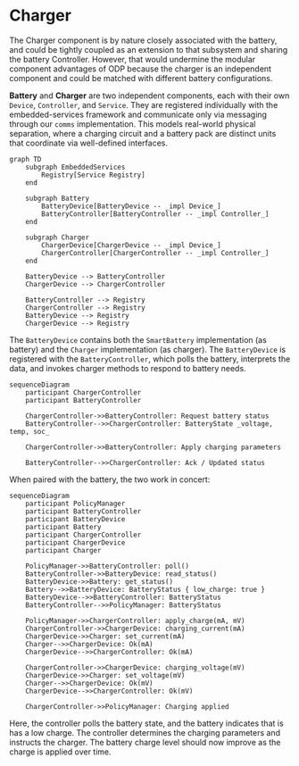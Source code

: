 # Charger
The Charger component is by nature closely associated with the battery, and could be tightly coupled as an extension to that subsystem and sharing the battery Controller. However, that would undermine the modular component advantages of ODP because the charger is an independent component and could be matched with different battery configurations.

__Battery__ and __Charger__ are two independent components, each with their own `Device`, `Controller`, and `Service`.  They are registered individually with the embedded-services framework and communicate only via messaging through our `comms` implementation.
This models real-world physical separation, where a charging circuit and a battery pack are distinct units that coordinate via well-defined interfaces.


```mermaid
graph TD
    subgraph EmbeddedServices
        Registry[Service Registry]
    end

    subgraph Battery
        BatteryDevice[BatteryDevice -- _impl Device_]
        BatteryController[BatteryController -- _impl Controller_]
    end

    subgraph Charger
        ChargerDevice[ChargerDevice -- _impl Device_]
        ChargerController[ChargerController -- _impl Controller_]
    end

    BatteryDevice --> BatteryController
    ChargerDevice --> ChargerController

    BatteryController --> Registry
    ChargerController --> Registry
    BatteryDevice --> Registry
    ChargerDevice --> Registry
```

The `BatteryDevice` contains both the `SmartBattery` implementation (as battery) and the `Charger` implementation (as charger).
The `BatteryDevice` is registered with the `BatteryController`, which polls the battery, interprets the data, and invokes charger methods to respond to battery needs.

```mermaid
sequenceDiagram
    participant ChargerController
    participant BatteryController

    ChargerController->>BatteryController: Request battery status
    BatteryController-->>ChargerController: BatteryState _voltage, temp, soc_

    ChargerController->>BatteryController: Apply charging parameters

    BatteryController-->>ChargerController: Ack / Updated status
```    

When paired with the battery, the two work in concert:

```mermaid
sequenceDiagram
    participant PolicyManager
    participant BatteryController
    participant BatteryDevice
    participant Battery
    participant ChargerController
    participant ChargerDevice
    participant Charger

    PolicyManager->>BatteryController: poll()
    BatteryController->>BatteryDevice: read_status()
    BatteryDevice->>Battery: get_status()
    Battery-->>BatteryDevice: BatteryStatus { low_charge: true }
    BatteryDevice-->>BatteryController: BatteryStatus
    BatteryController-->>PolicyManager: BatteryStatus

    PolicyManager->>ChargerController: apply_charge(mA, mV)
    ChargerController->>ChargerDevice: charging_current(mA)
    ChargerDevice->>Charger: set_current(mA)
    Charger-->>ChargerDevice: Ok(mA)
    ChargerDevice-->>ChargerController: Ok(mA)

    ChargerController->>ChargerDevice: charging_voltage(mV)
    ChargerDevice->>Charger: set_voltage(mV)
    Charger-->>ChargerDevice: Ok(mV)
    ChargerDevice-->>ChargerController: Ok(mV)

    ChargerController->>PolicyManager: Charging applied
```

Here, the controller polls the battery state, and the battery indicates that is has a low charge.  The controller determines the charging parameters and instructs the charger.  The battery charge level should now improve as the charge is applied over time.




